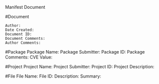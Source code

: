 Manifest Document

#Document

    Author:
    Date Created:
    Document ID:
    Document Comments:
    Author Comments:

#Package
    Package Name:
    Package Submitter:
    Package ID:
    Package Comments:
    CVE Value:
    
#Project
    Project Name:
    Project Submitter:
    Project ID:
    Project Description:

#File
    File Name:
    File ID:
    Description:
    Summary:
    
    

